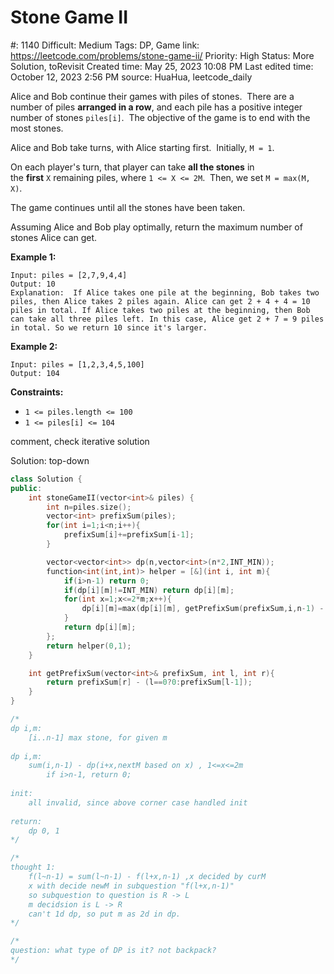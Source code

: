 # Stone Game II

#: 1140
Difficult: Medium
Tags: DP, Game
link: https://leetcode.com/problems/stone-game-ii/
Priority: High
Status: More Solution, toRevisit
Created time: May 25, 2023 10:08 PM
Last edited time: October 12, 2023 2:56 PM
source: HuaHua, leetcode_daily

Alice and Bob continue their games with piles of stones.  There are a number of piles **arranged in a row**, and each pile has a positive integer number of stones `piles[i]`.  The objective of the game is to end with the most stones.

Alice and Bob take turns, with Alice starting first.  Initially, `M = 1`.

On each player's turn, that player can take **all the stones** in the **first** `X` remaining piles, where `1 <= X <= 2M`.  Then, we set `M = max(M, X)`.

The game continues until all the stones have been taken.

Assuming Alice and Bob play optimally, return the maximum number of stones Alice can get.

**Example 1:**

```
Input: piles = [2,7,9,4,4]
Output: 10
Explanation:  If Alice takes one pile at the beginning, Bob takes two piles, then Alice takes 2 piles again. Alice can get 2 + 4 + 4 = 10 piles in total. If Alice takes two piles at the beginning, then Bob can take all three piles left. In this case, Alice get 2 + 7 = 9 piles in total. So we return 10 since it's larger.

```

**Example 2:**

```
Input: piles = [1,2,3,4,5,100]
Output: 104

```

**Constraints:**

- `1 <= piles.length <= 100`
- `1 <= piles[i] <= 104`

comment, check iterative solution

Solution: top-down

```cpp
class Solution {
public:
    int stoneGameII(vector<int>& piles) {
        int n=piles.size();
        vector<int> prefixSum(piles);
        for(int i=1;i<n;i++){
            prefixSum[i]+=prefixSum[i-1];
        }

        vector<vector<int>> dp(n,vector<int>(n*2,INT_MIN));
        function<int(int,int)> helper = [&](int i, int m){
            if(i>n-1) return 0;
            if(dp[i][m]!=INT_MIN) return dp[i][m];
            for(int x=1;x<=2*m;x++){
                dp[i][m]=max(dp[i][m], getPrefixSum(prefixSum,i,n-1) - helper(i+x, max(m,x)) ); 
            }
            return dp[i][m];
        };
        return helper(0,1);
    }

    int getPrefixSum(vector<int>& prefixSum, int l, int r){
        return prefixSum[r] - (l==0?0:prefixSum[l-1]);
    }
}

/*
dp i,m: 
    [i..n-1] max stone, for given m
    
dp i,m:
    sum(i,n-1) - dp(i+x,nextM based on x) , 1<=x<=2m
        if i>n-1, return 0;
       
init:
    all invalid, since above corner case handled init
    
return:
    dp 0, 1
*/  

/*
thought 1:
    f(l~n-1) = sum(l~n-1) - f(l+x,n-1) ,x decided by curM
    x with decide newM in subquestion "f(l+x,n-1)"
    so subquestion to question is R -> L
    m decidsion is L -> R
    can't 1d dp, so put m as 2d in dp.
*/

/*
question: what type of DP is it? not backpack?
*/
```